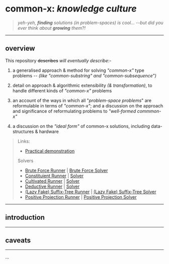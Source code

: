 # common-x: *knowledge culture*

> *yeh-yeh, **finding** solutions (in problem-spaces) is cool... --but did you ever think about **growing** them?!*

---

## overview

This repository ~~describes~~ *will eventually describe*:-

1. a generalised approach & method for solving *"common-x"* type problems -- *(like "common-substring" and "common-subsequence")*

2. detail on approach & algorithmic extensibility *(& transformation)*, to handle different kinds of *"common-x"* problems

3. an account of the ways in which all "*problem-space problems*" are reformulable in terms of *"common-x"*; and a discussion on the approach and significance of reformulating problems to *"well-formed commmon-x"*

4. a discussion on the *"ideal form"* of common-x solutions, including data-structures & hardware

> Links:
> - [Practical demonstration](./src/main.ts)
> 
> Solvers
>  - [Brute Force Runner](./src/runners/bruteForceRunner.ts) | [Brute Force Solver](./src/solvers/BruteForceSolver.ts)
>  - [Constituient Runner](./src/runners/constituientRunner.ts) | [Solver](./src/solvers/ConstituientSolver.ts)
>  - [Cultivated Runner](./src/runners/cultivatedRunner.ts) | [Solver](./src/solvers/CultivatedSolver.ts)
>  - [Deductive Runner](./src/runners/deductiveRunner.ts) | [Solver](./src/solvers/DeductiveResolver.ts)
>  - [(Lazy Fake) Suffix-Tree Runner](./src/runners/lazyFakeSuffixTreeRunner.ts) | [(Lazy Fake) Suffix-Tree Solver](./src/solvers/LazyFakeSuffixTreeSolver.ts)
>  - [Positive Projection Runner](./src/runners/projectionSolver.ts) | [Positive Projection Solver](./src/solvers/ProjectionSolver.ts)

---

## introduction

---

## caveats

---

...


